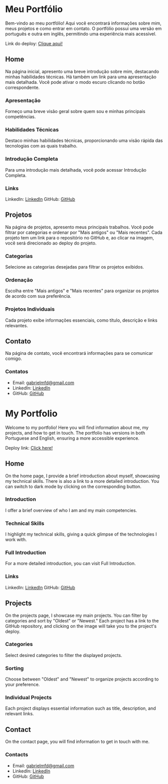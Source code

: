 # Meu Portfólio
Bem-vindo ao meu portfólio! Aqui você encontrará informações sobre mim, meus projetos e como entrar em contato. O portfólio possui uma versão em português e outra em inglês, permitindo uma experiência mais acessível.

Link do deploy: [Clique aqui!](https://gabriel-munizz-github-io.vercel.app/)

## Home
Na página inicial, apresento uma breve introdução sobre mim, destacando minhas habilidades técnicas. Há também um link para uma apresentação mais detalhada. Você pode ativar o modo escuro clicando no botão correspondente.

### Apresentação
Forneço uma breve visão geral sobre quem sou e minhas principais competências.

### Habilidades Técnicas
Destaco minhas habilidades técnicas, proporcionando uma visão rápida das tecnologias com as quais trabalho.

### Introdução Completa
Para uma introdução mais detalhada, você pode acessar Introdução Completa.

### Links
LinkedIn: [LinkedIn](https://www.linkedin.com/in/gabriel-muniz-dev/)
GitHub: [GitHub](https://github.com/GabrielMunizz)

## Projetos
Na página de projetos, apresento meus principais trabalhos. Você pode filtrar por categorias e ordenar por "Mais antigos" ou "Mais recentes". Cada projeto tem um link para o repositório no GitHub e, ao clicar na imagem, você será direcionado ao deploy do projeto.

### Categorias
Selecione as categorias desejadas para filtrar os projetos exibidos.

### Ordenação
Escolha entre "Mais antigos" e "Mais recentes" para organizar os projetos de acordo com sua preferência.

### Projetos Individuais
Cada projeto exibe informações essenciais, como título, descrição e links relevantes.

## Contato
Na página de contato, você encontrará informações para se comunicar comigo.

### Contatos
- Email: gabrielmfd@gmail.com
- LinkedIn: [LinkedIn](https://www.linkedin.com/in/gabriel-muniz-dev/)
- GitHub: [GitHub](https://github.com/GabrielMunizz)


# My Portfolio
Welcome to my portfolio! Here you will find information about me, my projects, and how to get in touch. The portfolio has versions in both Portuguese and English, ensuring a more accessible experience.

Deploy link: [Click here!](https://gabriel-munizz-github-io.vercel.app/)

## Home
On the home page, I provide a brief introduction about myself, showcasing my technical skills. There is also a link to a more detailed introduction. You can switch to dark mode by clicking on the corresponding button.

### Introduction
I offer a brief overview of who I am and my main competencies.

### Technical Skills
I highlight my technical skills, giving a quick glimpse of the technologies I work with.

### Full Introduction
For a more detailed introduction, you can visit Full Introduction.

### Links
LinkedIn: [LinkedIn](https://www.linkedin.com/in/gabriel-muniz-dev/)
GitHub: [GitHub](https://github.com/GabrielMunizz)
## Projects
On the projects page, I showcase my main projects. You can filter by categories and sort by "Oldest" or "Newest." Each project has a link to the GitHub repository, and clicking on the image will take you to the project's deploy.

### Categories
Select desired categories to filter the displayed projects.

### Sorting
Choose between "Oldest" and "Newest" to organize projects according to your preference.

### Individual Projects
Each project displays essential information such as title, description, and relevant links.

## Contact
On the contact page, you will find information to get in touch with me.

### Contacts
- Email: gabrielmfd@gmail.com
- LinkedIn: [LinkedIn](https://www.linkedin.com/in/gabriel-muniz-dev/)
- GitHub: [GitHub](https://github.com/GabrielMunizz)
